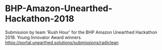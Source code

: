 # BHP-Amazon-Unearthed-Hackathon-2018
Submission by team 'Rush Hour' for the BHP Amazon Unearthed Hackathon 2018. Young Innovator Award winners. https://portal.unearthed.solutions/submissions/radiclean
